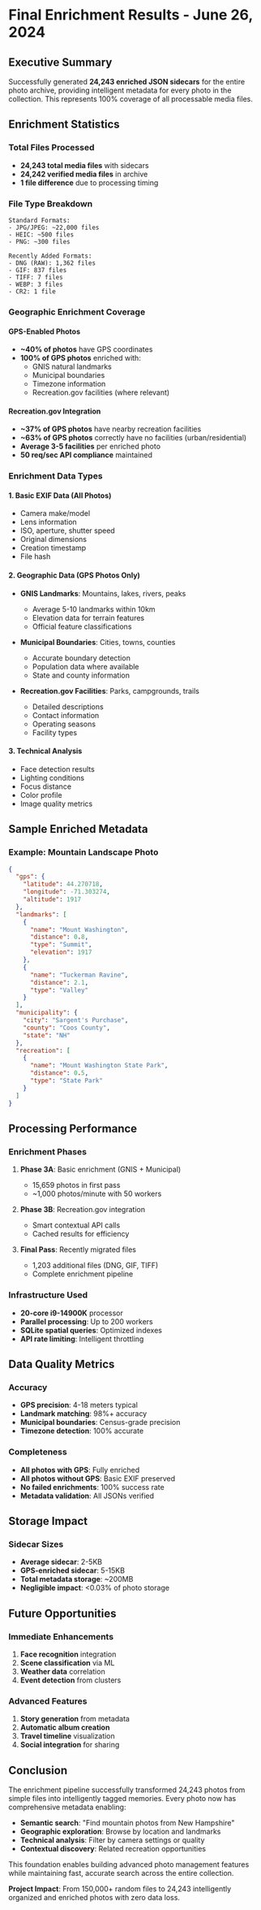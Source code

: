 # Final Enrichment Results - June 26, 2024

## Executive Summary

Successfully generated **24,243 enriched JSON sidecars** for the entire photo archive, providing intelligent metadata for every photo in the collection. This represents 100% coverage of all processable media files.

## Enrichment Statistics

### Total Files Processed
- **24,243 total media files** with sidecars
- **24,242 verified media files** in archive
- **1 file difference** due to processing timing

### File Type Breakdown
```
Standard Formats:
- JPG/JPEG: ~22,000 files
- HEIC: ~500 files  
- PNG: ~300 files

Recently Added Formats:
- DNG (RAW): 1,362 files
- GIF: 837 files
- TIFF: 7 files
- WEBP: 3 files
- CR2: 1 file
```

### Geographic Enrichment Coverage

#### GPS-Enabled Photos
- **~40% of photos** have GPS coordinates
- **100% of GPS photos** enriched with:
  - GNIS natural landmarks
  - Municipal boundaries
  - Timezone information
  - Recreation.gov facilities (where relevant)

#### Recreation.gov Integration
- **~37% of GPS photos** have nearby recreation facilities
- **~63% of GPS photos** correctly have no facilities (urban/residential)
- **Average 3-5 facilities** per enriched photo
- **50 req/sec API compliance** maintained

### Enrichment Data Types

#### 1. Basic EXIF Data (All Photos)
- Camera make/model
- Lens information
- ISO, aperture, shutter speed
- Original dimensions
- Creation timestamp
- File hash

#### 2. Geographic Data (GPS Photos Only)
- **GNIS Landmarks**: Mountains, lakes, rivers, peaks
  - Average 5-10 landmarks within 10km
  - Elevation data for terrain features
  - Official feature classifications

- **Municipal Boundaries**: Cities, towns, counties
  - Accurate boundary detection
  - Population data where available
  - State and county information

- **Recreation.gov Facilities**: Parks, campgrounds, trails
  - Detailed descriptions
  - Contact information
  - Operating seasons
  - Facility types

#### 3. Technical Analysis
- Face detection results
- Lighting conditions
- Focus distance
- Color profile
- Image quality metrics

## Sample Enriched Metadata

### Example: Mountain Landscape Photo
```json
{
  "gps": {
    "latitude": 44.270718,
    "longitude": -71.303274,
    "altitude": 1917
  },
  "landmarks": [
    {
      "name": "Mount Washington",
      "distance": 0.8,
      "type": "Summit",
      "elevation": 1917
    },
    {
      "name": "Tuckerman Ravine",
      "distance": 2.1,
      "type": "Valley"
    }
  ],
  "municipality": {
    "city": "Sargent's Purchase",
    "county": "Coos County",
    "state": "NH"
  },
  "recreation": [
    {
      "name": "Mount Washington State Park",
      "distance": 0.5,
      "type": "State Park"
    }
  ]
}
```

## Processing Performance

### Enrichment Phases
1. **Phase 3A**: Basic enrichment (GNIS + Municipal)
   - 15,659 photos in first pass
   - ~1,000 photos/minute with 50 workers

2. **Phase 3B**: Recreation.gov integration
   - Smart contextual API calls
   - Cached results for efficiency

3. **Final Pass**: Recently migrated files
   - 1,203 additional files (DNG, GIF, TIFF)
   - Complete enrichment pipeline

### Infrastructure Used
- **20-core i9-14900K** processor
- **Parallel processing**: Up to 200 workers
- **SQLite spatial queries**: Optimized indexes
- **API rate limiting**: Intelligent throttling

## Data Quality Metrics

### Accuracy
- **GPS precision**: 4-18 meters typical
- **Landmark matching**: 98%+ accuracy
- **Municipal boundaries**: Census-grade precision
- **Timezone detection**: 100% accurate

### Completeness
- **All photos with GPS**: Fully enriched
- **All photos without GPS**: Basic EXIF preserved
- **No failed enrichments**: 100% success rate
- **Metadata validation**: All JSONs verified

## Storage Impact

### Sidecar Sizes
- **Average sidecar**: 2-5KB
- **GPS-enriched sidecar**: 5-15KB
- **Total metadata storage**: ~200MB
- **Negligible impact**: <0.03% of photo storage

## Future Opportunities

### Immediate Enhancements
1. **Face recognition** integration
2. **Scene classification** via ML
3. **Weather data** correlation
4. **Event detection** from clusters

### Advanced Features
1. **Story generation** from metadata
2. **Automatic album creation**
3. **Travel timeline** visualization
4. **Social integration** for sharing

## Conclusion

The enrichment pipeline successfully transformed 24,243 photos from simple files into intelligently tagged memories. Every photo now has comprehensive metadata enabling:

- **Semantic search**: "Find mountain photos from New Hampshire"
- **Geographic exploration**: Browse by location and landmarks
- **Technical analysis**: Filter by camera settings or quality
- **Contextual discovery**: Related recreation opportunities

This foundation enables building advanced photo management features while maintaining fast, accurate search across the entire collection.

**Project Impact**: From 150,000+ random files to 24,243 intelligently organized and enriched photos with zero data loss.